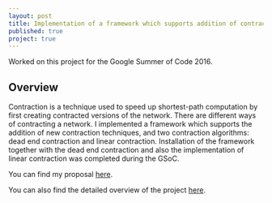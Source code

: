 ```yaml
---
layout: post
title: Implementation of a framework which supports addition of contraction techniques for pgRouting.
published: true
project: true
---
```


Worked on this project for the Google Summer of Code 2016.

Overview
--------

Contraction is a technique used to speed up shortest-path computation by first creating contracted versions of the network. There are different ways of contracting a network. I implemented a framework which supports the addition of new contraction techniques, and two contraction algorithms: dead end contraction and linear contraction. Installation of the framework together with the dead end contraction and also the implementation of linear contraction was completed during the GSoC.

You can find my proposal [here](https://drive.google.com/open?id=0B0vIo-BqJfVyZWx1M2labnQ4RGs).

You can also find the detailed overview of the project [here](https://github.com/pgRouting/pgrouting/wiki/GSoC-2016-Contraction).

